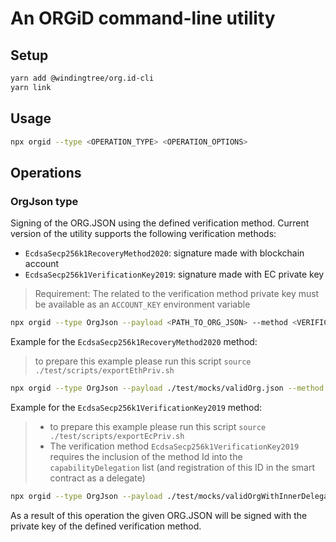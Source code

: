 # An ORGiD command-line utility

## Setup

```bash
yarn add @windingtree/org.id-cli
yarn link
```

## Usage

```bash
npx orgid --type <OPERATION_TYPE> <OPERATION_OPTIONS>
```

## Operations

### OrgJson type

Signing of the ORG.JSON using the defined verification method. Current version of the utility supports the following verification methods:

- `EcdsaSecp256k1RecoveryMethod2020`: signature made with blockchain account
- `EcdsaSecp256k1VerificationKey2019`: signature made with EC private key

> Requirement: The related to the verification method private key must be available as an `ACCOUNT_KEY` environment variable

```bash
npx orgid --type OrgJson --payload <PATH_TO_ORG_JSON> --method <VERIFICATION_METHOD_ID> --output <PATH_TO_OUTPUT_FILE>
```

Example for the `EcdsaSecp256k1RecoveryMethod2020` method:

> to prepare this example please run this script `source ./test/scripts/exportEthPriv.sh`

```bash
npx orgid --type OrgJson --payload ./test/mocks/validOrg.json --method "did:orgid:4:0x9300bad07f0b9d904b23781e8bbb05c1219530c51e7e494701db2539b7a5a119#key-1" --output ./temp/orgJsonVc.json
```

Example for the `EcdsaSecp256k1VerificationKey2019` method:

> - to prepare this example please run this script `source ./test/scripts/exportEcPriv.sh`
> - The verification method `EcdsaSecp256k1VerificationKey2019` requires the inclusion of the method Id into the `capabilityDelegation` list (and registration of this ID in the smart contract as a delegate)

```bash
npx orgid --type OrgJson --payload ./test/mocks/validOrgWithInnerDelegate.json --method "did:orgid:4:0x9300bad07f0b9d904b23781e8bbb05c1219530c51e7e494701db2539b7a5a119#key-2" --output ./temp/orgJsonVc.json
```

As a result of this operation the given ORG.JSON will be signed with the private key of the defined verification method.
